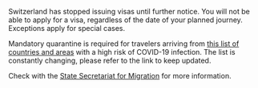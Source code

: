 Switzerland has stopped issuing visas until further notice. You will not be able to apply for a visa, regardless of the date of your planned journey. Exceptions apply for special cases.

Mandatory quarantine is required for travelers arriving from [this list of countries and areas](https://www.bag.admin.ch/bag/en/home/krankheiten/ausbrueche-epidemien-pandemien/aktuelle-ausbrueche-epidemien/novel-cov/empfehlungen-fuer-reisende/quarantaene-einreisende.html#1918240392) with a high risk of COVID-19 infection. The list is constantly changing, please refer to the link to keep updated.

Check with the [State Secretariat for Migration](https://www.sem.admin.ch/sem/en/home/aktuell/aktuell/faq-einreiseverweigerung.html) for more information.
